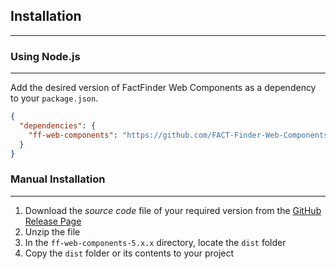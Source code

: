## Installation

---

### Using Node.js

---
Add the desired version of FactFinder Web Components as a dependency to your `package.json`.

```json
{
  "dependencies": {
    "ff-web-components": "https://github.com/FACT-Finder-Web-Components/ff-web-components.git#5.0.0"
  }
}
```

### Manual Installation

---
1. Download the _source code_ file of your required version from the [GitHub Release Page](https://github.com/FACT-Finder-Web-Components/ff-web-components/releases)
2. Unzip the file
3. In the `ff-web-components-5.x.x` directory, locate the `dist` folder
4. Copy the `dist` folder or its contents to your project
